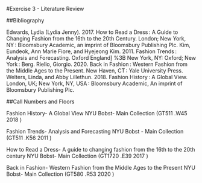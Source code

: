 #Exercise 3 - Literature Review

##Bibliography

Edwards, Lydia (Lydia Jenny). 2017. How to Read a Dress : A Guide to Changing Fashion from the 16th to the 20th Century. London; New York, NY : Bloomsbury Academic, an imprint of Bloomsbury Publishing Plc.
Kim, Eundeok, Ann Marie Fiore, and Hyejeong Kim. 2011. Fashion Trends : Analysis and Forecasting. Oxford England] %3B New York, NY: Oxford; New York : Berg.
Riello, Giorgio. 2020. Back in Fashion : Western Fashion from the Middle Ages to the Present. New Haven, CT : Yale University Press.
Welters, Linda, and Abby Lillethun. 2018. Fashion History : A Global View. London, UK; New York, NY, USA : Bloomsbury Academic, An imprint of Bloomsbury Publishing Plc.

##Call Numbers and Floors

Fashion History- A Global View
NYU Bobst- Main Collection (GT511 .W45 2018 )

Fashion Trends- Analysis and Forecasting
NYU Bobst - Main Collection (GT511 .K56 2011 )

How to Read a Dress- A guide to changing fashion from the 16th to the 20th century
NYU Bobst- Main Collection (GT1720 .E39 2017 )

Back in Fashion- Western Fashion from the Middle Ages to the Present
NYU Bobst- Main Collection (GT580 .R53 2020 )
